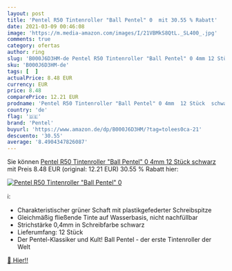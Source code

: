 ```yaml
---
layout: post
title: 'Pentel R50 Tintenroller "Ball Pentel" 0  mit 30.55 % Rabatt'
date: 2021-03-09 00:46:08
image: 'https://m.media-amazon.com/images/I/21VBMkS8QtL._SL400_.jpg'
comments: true
category: ofertas
author: ring
slug: 'B000J6D3HM-de Pentel R50 Tintenroller "Ball Pentel" 0 4mm 12 Stück schwarz'
sku: 'B000J6D3HM-de'
tags: [  ]
actualPrice: 8.48 EUR
currency: EUR
price: 8.48
comparePrice: 12.21 EUR
prodname: 'Pentel R50 Tintenroller "Ball Pentel" 0 4mm  12 Stück  schwarz'
country: 'de'
flag: '🇩🇪'
brand: 'Pentel'
buyurl: 'https://www.amazon.de/dp/B000J6D3HM/?tag=tolees0ca-21'
descuento: '30.55'
average: '8.4904347826087'
---
```


Sie können [Pentel R50 Tintenroller "Ball Pentel" 0 4mm  12 Stück  schwarz](https://www.amazon.de/dp/B000J6D3HM/?tag=tolees0ca-21) mit Preis 8.48 EUR (original: 12.21 EUR) 30.55 % Rabatt hier:

[![Pentel R50 Tintenroller "Ball Pentel" 0 ](https://m.media-amazon.com/images/I/21VBMkS8QtL._SL400_.jpg)](https://www.amazon.de/dp/B000J6D3HM/?tag=tolees0ca-21)

ℹ️:

- Charakteristischer grüner Schaft mit plastikgefederter Schreibspitze
- Gleichmäßig fließende Tinte auf Wasserbasis, nicht nachfüllbar
- Strichstärke 0,4mm in Schreibfarbe schwarz
- Lieferumfang: 12 Stück
- Der Pentel-Klassiker und Kult! Ball Pentel - der erste Tintenroller der Welt

[🛒 Hier!!](https://www.amazon.de/dp/B000J6D3HM/?tag=tolees0ca-21)
